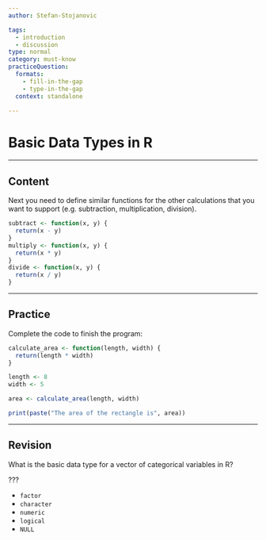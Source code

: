 ```yaml
---
author: Stefan-Stojanovic

tags:
  - introduction
  - discussion
type: normal
category: must-know
practiceQuestion:
  formats:
    - fill-in-the-gap
    - type-in-the-gap
  context: standalone

---
```


# Basic Data Types in R

---

## Content

Next you need to define similar functions for the other calculations that you want to support (e.g. subtraction, multiplication, division).
```r
subtract <- function(x, y) {
  return(x - y)
}
multiply <- function(x, y) {
  return(x * y)
}
divide <- function(x, y) {
  return(x / y)
}
```



---
## Practice

Complete the code to finish the program:

```r
calculate_area <- function(length, width) {
  return(length * width)
}

length <- 8
width <- 5

area <- calculate_area(length, width)

print(paste("The area of the rectangle is", area))
```



---
## Revision

What is the basic data type for a vector of categorical variables in R?

???

- `factor`
- `character`
- `numeric`
- `logical`
- `NULL`